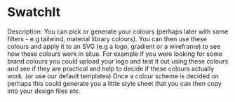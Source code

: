 # SwatchIt

Description: You can pick or generate your colours (perhaps later with some filters - e.g tailwind, material library colours).
You can then use these colours and apply it to an SVG (e.g a logo, gradient or a wireframe) to see how these colours work in situe. For example if you were looking for some brand colours you could upload your logo and test it out using these colours and see if they are practical and help to decide if these colours actually work. (or use our default templates)
Once a colour scheme is decided on perhaps this could generate you a little style sheet that you can then copy into your design files etc.
